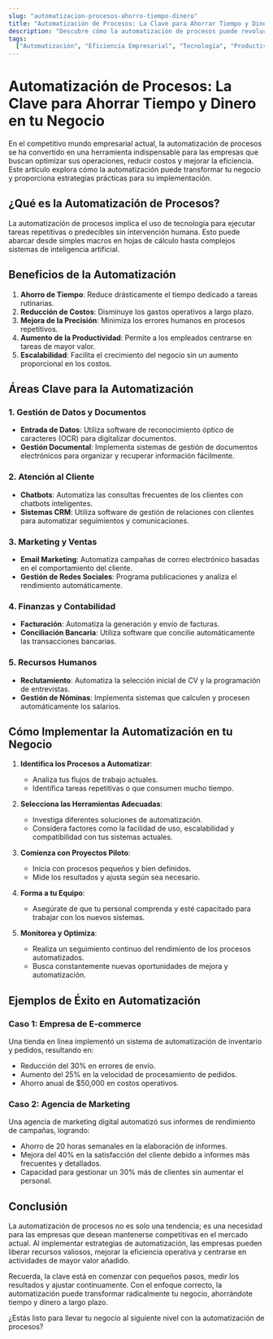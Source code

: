 ```yaml
---
slug: "automatizacion-procesos-ahorro-tiempo-dinero"
title: "Automatización de Procesos: La Clave para Ahorrar Tiempo y Dinero en tu Negocio"
description: "Descubre cómo la automatización de procesos puede revolucionar tu negocio, aumentando la eficiencia y reduciendo costos."
tags:
  ["Automatización", "Eficiencia Empresarial", "Tecnología", "Productividad"]
---
```


# Automatización de Procesos: La Clave para Ahorrar Tiempo y Dinero en tu Negocio

En el competitivo mundo empresarial actual, la automatización de procesos se ha convertido en una herramienta indispensable para las empresas que buscan optimizar sus operaciones, reducir costos y mejorar la eficiencia. Este artículo explora cómo la automatización puede transformar tu negocio y proporciona estrategias prácticas para su implementación.

## ¿Qué es la Automatización de Procesos?

La automatización de procesos implica el uso de tecnología para ejecutar tareas repetitivas o predecibles sin intervención humana. Esto puede abarcar desde simples macros en hojas de cálculo hasta complejos sistemas de inteligencia artificial.

## Beneficios de la Automatización

1. **Ahorro de Tiempo**: Reduce drásticamente el tiempo dedicado a tareas rutinarias.
2. **Reducción de Costos**: Disminuye los gastos operativos a largo plazo.
3. **Mejora de la Precisión**: Minimiza los errores humanos en procesos repetitivos.
4. **Aumento de la Productividad**: Permite a los empleados centrarse en tareas de mayor valor.
5. **Escalabilidad**: Facilita el crecimiento del negocio sin un aumento proporcional en los costos.

## Áreas Clave para la Automatización

### 1. Gestión de Datos y Documentos

- **Entrada de Datos**: Utiliza software de reconocimiento óptico de caracteres (OCR) para digitalizar documentos.
- **Gestión Documental**: Implementa sistemas de gestión de documentos electrónicos para organizar y recuperar información fácilmente.

### 2. Atención al Cliente

- **Chatbots**: Automatiza las consultas frecuentes de los clientes con chatbots inteligentes.
- **Sistemas CRM**: Utiliza software de gestión de relaciones con clientes para automatizar seguimientos y comunicaciones.

### 3. Marketing y Ventas

- **Email Marketing**: Automatiza campañas de correo electrónico basadas en el comportamiento del cliente.
- **Gestión de Redes Sociales**: Programa publicaciones y analiza el rendimiento automáticamente.

### 4. Finanzas y Contabilidad

- **Facturación**: Automatiza la generación y envío de facturas.
- **Conciliación Bancaria**: Utiliza software que concilie automáticamente las transacciones bancarias.

### 5. Recursos Humanos

- **Reclutamiento**: Automatiza la selección inicial de CV y la programación de entrevistas.
- **Gestión de Nóminas**: Implementa sistemas que calculen y procesen automáticamente los salarios.

## Cómo Implementar la Automatización en tu Negocio

1. **Identifica los Procesos a Automatizar**:

   - Analiza tus flujos de trabajo actuales.
   - Identifica tareas repetitivas o que consumen mucho tiempo.

2. **Selecciona las Herramientas Adecuadas**:

   - Investiga diferentes soluciones de automatización.
   - Considera factores como la facilidad de uso, escalabilidad y compatibilidad con tus sistemas actuales.

3. **Comienza con Proyectos Piloto**:

   - Inicia con procesos pequeños y bien definidos.
   - Mide los resultados y ajusta según sea necesario.

4. **Forma a tu Equipo**:

   - Asegúrate de que tu personal comprenda y esté capacitado para trabajar con los nuevos sistemas.

5. **Monitorea y Optimiza**:
   - Realiza un seguimiento continuo del rendimiento de los procesos automatizados.
   - Busca constantemente nuevas oportunidades de mejora y automatización.

## Ejemplos de Éxito en Automatización

### Caso 1: Empresa de E-commerce

Una tienda en línea implementó un sistema de automatización de inventario y pedidos, resultando en:

- Reducción del 30% en errores de envío.
- Aumento del 25% en la velocidad de procesamiento de pedidos.
- Ahorro anual de \$50,000 en costos operativos.

### Caso 2: Agencia de Marketing

Una agencia de marketing digital automatizó sus informes de rendimiento de campañas, logrando:

- Ahorro de 20 horas semanales en la elaboración de informes.
- Mejora del 40% en la satisfacción del cliente debido a informes más frecuentes y detallados.
- Capacidad para gestionar un 30% más de clientes sin aumentar el personal.

## Conclusión

La automatización de procesos no es solo una tendencia; es una necesidad para las empresas que desean mantenerse competitivas en el mercado actual. Al implementar estrategias de automatización, las empresas pueden liberar recursos valiosos, mejorar la eficiencia operativa y centrarse en actividades de mayor valor añadido.

Recuerda, la clave está en comenzar con pequeños pasos, medir los resultados y ajustar continuamente. Con el enfoque correcto, la automatización puede transformar radicalmente tu negocio, ahorrándote tiempo y dinero a largo plazo.

¿Estás listo para llevar tu negocio al siguiente nivel con la automatización de procesos?
